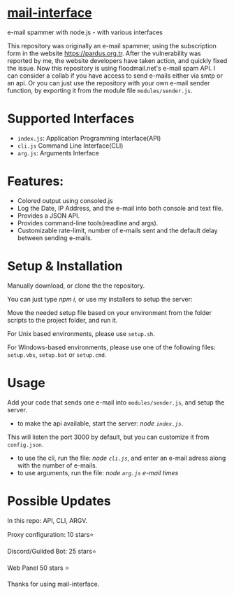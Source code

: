 # [mail-interface](https://github.com/Rednexie/mail-interface)
e-mail spammer with node.js - with various interfaces


This repository was originally an e-mail spammer, using the subscription form in the website https://pardus.org.tr. After the vulnerability was reported by me, the website developers have taken action, and quickly fixed the issue. Now this repository is using floodmail.net's e-mail spam API. I can consider a collab if you have access to send e-mails either via smtp or an api. Or you can just use the repository with your own e-mail sender function, by exporting it from the module file `modules/sender.js`. 

# Supported Interfaces
- `index.js`: Application Programming Interface(API)
- `cli.js` Command Line Interface(CLI)
- `arg.js`: Arguments Interface

# Features: 
- Colored output using consoled.js
- Log the Date, IP Address, and the e-mail into both console and text file.
- Provides a JSON API.
- Provides command-line tools(readline and args).
- Customizable rate-limit, number of e-mails sent and the default delay between sending e-mails.

# Setup & Installation
Manually download, or clone the the repository. 


You can just type *npm i*, or use my installers to setup the server:


Move the needed setup file based on your environment from the folder scripts to the project folder, and run it.

For Unix based environments, please use `setup.sh`.

For Windows-based environments, please use one of the following files:
`setup.vbs`,
`setup.bat` 
or `setup.cmd`.

# Usage

Add your code that sends one e-mail into `modules/sender.js`, and setup the server.


- to make the api available, start the server: *node `index.js`*. 


This will listen the port 3000 by default, but you can customize it from `config.json`.
- to use the cli, run the file: *node `cli.js`*, and enter an e-mail adress along with the number of e-mails.
- to use arguments, run the file: *node `arg.js` e-mail times*

# Possible Updates

In this repo: API, CLI, ARGV.

Proxy configuration: 10 stars⭐

Discord/Guilded Bot: 25 stars⭐

Web Panel 50 stars ⭐

Thanks for using mail-interface.
